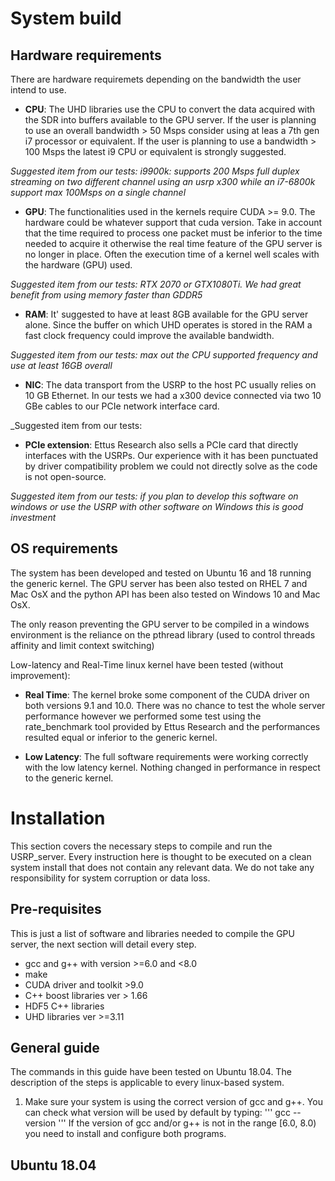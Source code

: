 System build
============

Hardware requirements
---------------------

There are hardware requiremets depending on the bandwidth the user intend to use.

  - __CPU__: The UHD libraries use the CPU to convert the data acquired with the SDR into buffers available to the GPU server. If the user is planning to use an overall bandwidth > 50 Msps consider using at leas a 7th gen i7 processor or equivalent. If the user is planning to use a bandwidth > 100 Msps the latest i9 CPU or equivalent is strongly suggested.

  _Suggested item from our tests: i9900k: supports 200 Msps full duplex streaming on two different channel using an usrp x300 while an i7-6800k support max 100Msps on a single channel_

  - __GPU__: The functionalities used in the kernels require CUDA >= 9.0. The hardware could be whatever support that cuda version. Take in account that the time required to process one packet must be inferior to the time needed to acquire it otherwise the real time feature of the GPU server is no longer in place. Often the execution time of a kernel well scales with the hardware (GPU) used.

  _Suggested item from our tests: RTX 2070 or GTX1080Ti. We had great benefit from using memory faster than GDDR5_

  - __RAM__: It' suggested to have at least 8GB available for the GPU server alone. Since the buffer on which UHD operates is stored in the RAM a fast clock frequency could improve the available bandwidth.

  _Suggested item from our tests: max out the CPU supported frequency and use at least 16GB overall_

  - __NIC__: The data transport from the USRP to the host PC usually relies on 10 GB Ethernet. In our tests we had a x300 device connected via two 10 GBe cables to our PCIe network interface card.

  _Suggested item from our tests:

  - __PCIe extension__: Ettus Research also sells a PCIe card that directly interfaces with the USRPs. Our experience with it has been punctuated by driver compatibility problem we could not directly solve as the code is not open-source.

  _Suggested item from our tests: if you plan to develop this software on windows or use the USRP with other software on Windows this is good investment_

OS requirements
---------------------

The system has been developed and tested on Ubuntu 16 and 18 running the generic kernel. The GPU server has been also tested on RHEL 7 and Mac OsX and the python API has been also tested on Windows 10 and Mac OsX.

The only reason preventing the GPU server to be compiled in a windows environment is the reliance on the pthread library (used to control threads affinity and limit context switching)

Low-latency and Real-Time linux kernel have been tested (without improvement):
  * __Real Time__: The kernel broke some component of the CUDA driver on both versions 9.1 and 10.0. There was no chance to test the whole server performance however we performed some test using the rate_benchmark tool provided by Ettus Research and the performances resulted equal or inferior to the generic kernel.

  * __Low Latency__: The full software requirements were working correctly with the low latency kernel. Nothing changed in performance in respect to the generic kernel.


Installation
============

This section covers the necessary steps to compile and run the USRP_server. Every instruction here is thought to be executed on a clean system install that does not contain any relevant data. We do not take any responsibility for system corruption or data loss.

Pre-requisites
--------------
This is just a list of software and libraries needed to compile the GPU server, the next section will detail every step.
  * gcc and g++ with version >=6.0 and <8.0
  * make
  * CUDA driver and toolkit >9.0
  * C++ boost libraries ver > 1.66
  * HDF5 C++ libraries
  * UHD libraries ver >=3.11

General guide
-------------

The commands in this guide have been tested on Ubuntu 18.04. The description of the steps is applicable to every linux-based system.

  1. Make sure your system is using the correct version of gcc and g++. You can check what version will be used by default by typing:
  '''
  gcc --version
  '''
  If the version of gcc and/or g++ is not in the range [6.0, 8.0) you need to install and configure both programs.


Ubuntu 18.04
------------

